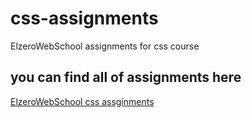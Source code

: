 # css-assignments
ElzeroWebSchool assignments for css course
## you can find all of assignments here
[ElzeroWebSchool css assginments](https://elzero.org/category/assignments/css-assignments/)

